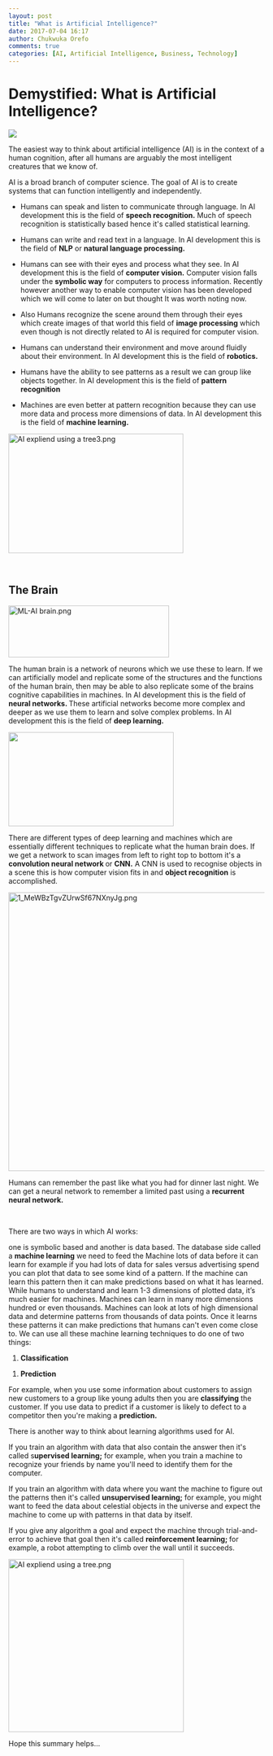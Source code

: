 ```yaml
---
layout: post
title: "What is Artificial Intelligence?"
date: 2017-07-04 16:17
author: Chukwuka Orefo
comments: true
categories: [AI, Artificial Intelligence, Business, Technology]
---
```

 # __Demystified: What is Artificial Intelligence?__

 ![](https://apragmatic.files.wordpress.com/2018/08/null1.png) 

The easiest way to think about artificial intelligence (AI) is in the context of a human cognition, after all humans are arguably the most intelligent creatures that we know of.

AI is a broad branch of computer science. The goal of AI is to create systems that can function intelligently and independently.
<ul>
	<li>Humans can speak and listen to communicate through language. In AI development this is the field of <b>speech recognition.</b> Much of speech recognition is statistically based hence it's called statistical learning.</li>
</ul>
<ul>
	<li>Humans can write and read text in a language. In AI development this is the field of <b>NLP</b> or <b>natural language processing.</b></li>
</ul>
<ul>
	<li>Humans can see with their eyes and process what they see. In AI development this is the field of <b>computer vision.</b> Computer vision falls under the <b>symbolic way</b> for computers to process information. Recently however another way to enable computer vision has been developed which we will come to later on but thought It was worth noting now.</li>
</ul>
<ul>
	<li>Also Humans recognize the scene around them through their eyes which create images of that world this field of <b>image processing</b> which even though is not directly related to AI is required for computer vision.</li>
</ul>
<ul>
	<li>Humans can understand their environment and move around fluidly about their environment. In AI development this is the field of <b>robotics.</b></li>
</ul>
<ul>
	<li>Humans have the ability to see patterns as a result we can group like objects together. In AI development this is the field of <b>pattern recognition</b></li>
</ul>
<ul>
	<li>Machines are even better at pattern recognition because they can use more data and process more dimensions of data. In AI development this is the field of <b>machine learning.</b></li>
</ul>
<img class="alignnone size-full wp-image-136" src="https://apragmatic.files.wordpress.com/2017/07/ai-expliend-using-a-tree3.png" alt="AI expliend using a tree3.png" width="344" height="235" />

&nbsp;
<h2><b>The Brain</b></h2>
<img class="alignnone size-full wp-image-133" src="https://apragmatic.files.wordpress.com/2017/07/ml-ai-brain.png" alt="ML-AI brain.png" width="316" height="102" />

The human brain is a network of neurons which we use these to learn. If we can artificially model and replicate some of the structures and the functions of the human brain, then may be able to also replicate some of the brains cognitive capabilities in machines. In AI development this is the field of <b>neural networks. </b>These artificial networks become more complex and deeper as we use them to learn and solve complex problems. In AI development this is the field of <b>deep learning.</b>

<b><img title="" src="https://apragmatic.files.wordpress.com/2018/08/image5.png" alt="" width="325" height="185" /></b>

There are different types of deep learning and machines which are essentially different techniques to replicate what the human brain does. If we get a network to scan images from left to right top to bottom it's a <b>convolution neural network </b>or <b>CNN.</b> A CNN is used to recognise objects in a scene this is how computer vision fits in and <b>object recognition</b> is accomplished.

<img class="alignnone size-full wp-image-138" src="https://apragmatic.files.wordpress.com/2017/07/1_mewbztgvzurwsf67nxnyjg.png" alt="1_MeWBzTgvZUrwSf67NXnyJg.png" width="857" height="548" />

Humans can remember the past like what you had for dinner last night. We can get a neural network to remember a limited past using a <b>recurrent neural network.</b>

&nbsp;

There are two ways in which AI works:

one is symbolic based and another is data based. The database side called a <b>machine learning</b> we need to feed the Machine lots of data before it can learn for example if you had lots of data for sales versus advertising spend you can plot that data to see some kind of a pattern. If the machine can learn this pattern then it can make predictions based on what it has learned. While humans to understand and learn 1-3 dimensions of plotted data, it’s much easier for machines. Machines can learn in many more dimensions hundred or even thousands. Machines can look at lots of high dimensional data and determine patterns from thousands of data points. Once it learns these patterns it can make predictions that humans can't even come close to. We can use all these machine learning techniques to do one of two things:
<ol>
	<li><b>Classification </b></li>
</ol>
<ol>
	<li><b>Prediction</b></li>
</ol>
For example, when you use some information about customers to assign new customers to a group like young adults then you are <b>classifying</b> the customer. If you use data to predict if a customer is likely to defect to a competitor then you're making a <b>prediction.</b>

There is another way to think about learning algorithms used for AI.

If you train an algorithm with data that also contain the answer then it's called s<b>upervised learning;</b> for example, when you train a machine to recognize your friends by name you'll need to identify them for the computer.

If you train an algorithm with data where you want the machine to figure out the patterns then it's called <b>unsupervised learning;</b> for example, you might want to feed the data about celestial objects in the universe and expect the machine to come up with patterns in that data by itself.

If you give any algorithm a goal and expect the machine through trial-and-error to achieve that goal then it's called <b>reinforcement learning; </b>for example, a robot attempting to climb over the wall until it succeeds.

<img class="alignnone size-full wp-image-139" src="https://apragmatic.files.wordpress.com/2017/07/ai-expliend-using-a-tree2.png" alt="AI expliend using a tree.png" width="345" height="340" />

Hope this summary helps...
